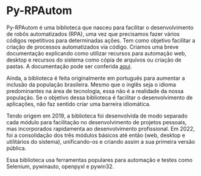 # Py-RPAutom

Py-RPAutom é uma biblioteca que nasceu para facilitar o desenvolvimento de robôs automatizados (RPA), uma vez que precisamos fazer vários códigos repetitivos para determinadas ações. Tem como objetivo facilitar a criação de processos automatizados via código. Criamos uma breve documentação explicando como utilizar recursos para automação web, desktop e recursos do sistema como cópia de arquivos ou criação de pastas. A documentação pode ser conferida [aqui](https://pypi.org/project/py-rpautom/).

Ainda, a biblioteca é feita originalmente em português para aumentar a inclusão da população brasileira. Mesmo que o inglês seja o idioma predominantes na área de tecnologia, essa não é a realidade da nossa população. Se o objetivo dessa biblioteca é facilitar o desenvolvimento de aplicações, não faz sentido criar uma barreira idiomática.

Tendo origem em 2019, a biblioteca foi desenvolvida de modo separado cada módulo para facilitação no desenvolvimento de projetos pessoais, mas incorporados rapidamenta ao desenvolvimento profissional. Em 2022, foi a consolidação dos três módulos básicos até então (web, desktop e utilitários do sistema), unificando-os e criando assim a sua primeira versão pública.

Essa biblioteca usa ferramentas populares para automação e testes como Selenium, pywinauto, openpyxl e pywin32.
